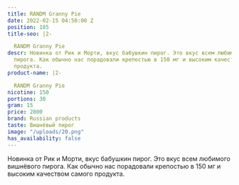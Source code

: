 ```yaml
---
title: RANDM Granny Pie
date: 2022-02-15 04:50:00 Z
position: 185
title-seo: |2-

  RANDM Granny Pie
descr: Новинка от Рик и Морти, вкус бабушкин пирог. Это вкус всем любимого вишнёвого
  пирога. Как обычно нас порадовали крепостью в 150 мг и высоким качеством самого
  продукта.
product-name: |2-

  RANDM Granny Pie
nicotine: 150
portions: 30
gram: 15
price: 2800
brand: Russian products
taste: Вишнёвый пирог
image: "/uploads/20.png"
has_availability: false
---
```


Новинка от Рик и Морти, вкус бабушкин пирог. Это вкус всем любимого вишнёвого пирога. Как обычно нас порадовали крепостью в 150 мг и высоким качеством самого продукта.